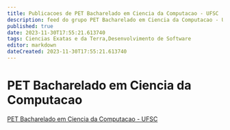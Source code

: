 ```yaml
---
title: Publicacoes de PET Bacharelado em Ciencia da Computacao - UFSC
description: feed do grupo PET Bacharelado em Ciencia da Computacao - UFSC
published: true
date: 2023-11-30T17:55:21.613740
tags: Ciencias Exatas e da Terra,Desenvolvimento de Software
editor: markdown
dateCreated: 2023-11-30T17:55:21.613740
---
```


# PET Bacharelado em Ciencia da Computacao
[PET Bacharelado em Ciencia da Computacao - UFSC](/grupo/0PETBachareladoemCienciadaComputacaoUFSC.md)